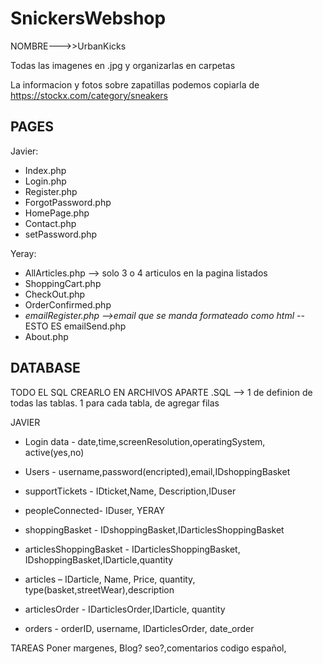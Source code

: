 # SnickersWebshop

NOMBRE--->>UrbanKicks

Todas las imagenes en .jpg y organizarlas en carpetas

La informacion y fotos sobre zapatillas podemos copiarla de https://stockx.com/category/sneakers

## PAGES

Javier:
- Index.php
- Login.php
- Register.php
- ForgotPassword.php
- HomePage.php
- Contact.php
- setPassword.php

Yeray:
- AllArticles.php --> solo 3 o 4 articulos en la pagina listados
- ShoppingCart.php
- CheckOut.php
- OrderConfirmed.php
- *emailRegister.php -->email que se manda formateado como html* -- ESTO ES emailSend.php
- About.php

## DATABASE

TODO EL SQL CREARLO EN ARCHIVOS APARTE .SQL --> 1 de definion de todas las tablas. 1 para cada tabla, de agregar filas

JAVIER

- Login data - date,time,screenResolution,operatingSystem, active(yes,no)
- Users - username,password(encripted),email,IDshoppingBasket
- supportTickets - IDticket,Name, Description,IDuser
- peopleConnected- IDuser, 
YERAY

- shoppingBasket - IDshoppingBasket,IDarticlesShoppingBasket
- articlesShoppingBasket - IDarticlesShoppingBasket, IDshoppingBasket,IDarticle,quantity
- articles – IDarticle, Name, Price, quantity, type(basket,streetWear),description 
- articlesOrder - IDarticlesOrder,IDarticle, quantity
- orders - orderID, username, IDarticlesOrder, date_order



TAREAS
Poner margenes, Blog? seo?,comentarios codigo español,
